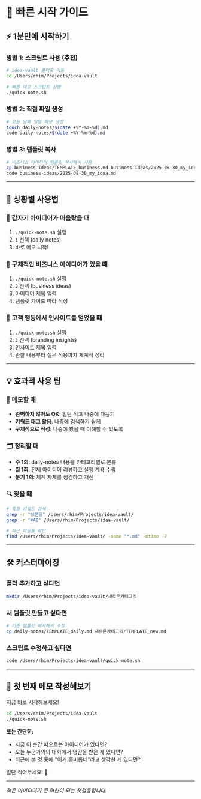 # 🚀 빠른 시작 가이드

## ⚡ 1분만에 시작하기

### 방법 1: 스크립트 사용 (추천)
```bash
# idea-vault 폴더로 이동
cd /Users/rhim/Projects/idea-vault

# 빠른 메모 스크립트 실행
./quick-note.sh
```

### 방법 2: 직접 파일 생성
```bash
# 오늘 날짜 일일 메모 생성
touch daily-notes/$(date +%Y-%m-%d).md
code daily-notes/$(date +%Y-%m-%d).md
```

### 방법 3: 템플릿 복사
```bash
# 비즈니스 아이디어 템플릿 복사해서 사용
cp business-ideas/TEMPLATE_business.md business-ideas/2025-08-30_my_idea.md
code business-ideas/2025-08-30_my_idea.md
```

---

## 🎯 상황별 사용법

### 📱 갑자기 아이디어가 떠올랐을 때
1. `./quick-note.sh` 실행
2. `1` 선택 (daily notes)
3. 바로 메모 시작!

### 💼 구체적인 비즈니스 아이디어가 있을 때
1. `./quick-note.sh` 실행
2. `2` 선택 (business ideas)
3. 아이디어 제목 입력
4. 템플릿 가이드 따라 작성

### 🎨 고객 행동에서 인사이트를 얻었을 때
1. `./quick-note.sh` 실행
2. `3` 선택 (branding insights)
3. 인사이트 제목 입력
4. 관찰 내용부터 실무 적용까지 체계적 정리

---

## 💡 효과적 사용 팁

### 📝 메모할 때
- **완벽하지 않아도 OK**: 일단 적고 나중에 다듬기
- **키워드 태그 활용**: 나중에 검색하기 쉽게
- **구체적으로 작성**: 나중에 봤을 때 이해할 수 있도록

### 🗂️ 정리할 때
- **주 1회**: daily-notes 내용을 카테고리별로 분류
- **월 1회**: 전체 아이디어 리뷰하고 실행 계획 수립
- **분기 1회**: 체계 자체를 점검하고 개선

### 🔍 찾을 때
```bash
# 특정 키워드 검색
grep -r "브랜딩" /Users/rhim/Projects/idea-vault/
grep -r "#AI" /Users/rhim/Projects/idea-vault/

# 최근 파일들 확인
find /Users/rhim/Projects/idea-vault/ -name "*.md" -mtime -7
```

---

## 🛠️ 커스터마이징

### 폴더 추가하고 싶다면
```bash
mkdir /Users/rhim/Projects/idea-vault/새로운카테고리
```

### 새 템플릿 만들고 싶다면
```bash
# 기존 템플릿 복사해서 수정
cp daily-notes/TEMPLATE_daily.md 새로운카테고리/TEMPLATE_new.md
```

### 스크립트 수정하고 싶다면
```bash
code /Users/rhim/Projects/idea-vault/quick-note.sh
```

---

## 🎊 첫 번째 메모 작성해보기

지금 바로 시작해보세요!

```bash
cd /Users/rhim/Projects/idea-vault
./quick-note.sh
```

**또는 간단히:**
- 지금 이 순간 떠오르는 아이디어가 있다면?
- 오늘 누군가와의 대화에서 영감을 받은 게 있다면?
- 최근에 본 것 중에 "이거 흥미롭네"라고 생각한 게 있다면?

일단 적어두세요! 🌟

---

*작은 아이디어가 큰 혁신이 되는 첫걸음입니다.*